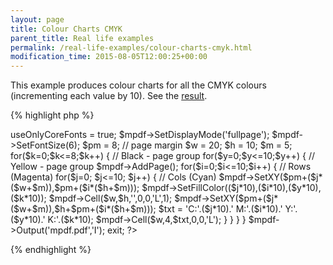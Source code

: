 ```yaml
---
layout: page
title: Colour Charts CMYK
parent_title: Real life examples
permalink: /real-life-examples/colour-charts-cmyk.html
modification_time: 2015-08-05T12:00:25+00:00
---
```




<p>This example produces colour charts for all the CMYK colours (incrementing each value by 10). See the <a href="files/docs/example_colors.pdf">result</a>.</p>

{% highlight php %}
<?php

<?php

include("../mpdf.php");

$mpdf=new mPDF('win-1252','A4-L'); 

$mpdf->useOnlyCoreFonts = true;

$mpdf->SetDisplayMode('fullpage');

$mpdf->SetFontSize(6);

$pm = 8;   // page margin

$w = 20;

$h = 10;

$m = 5;

for($k=0;$k<=8;$k++) {    // Black - page group

 for($y=0;$y<=10;$y++) {    // Yellow - page group

  $mpdf->AddPage();

  for($i=0;$i<=10;$i++) {    // Rows (Magenta)

    for($j=0; $j<=10; $j++) {    // Cols (Cyan)

    $mpdf->SetXY($pm+($j*($w+$m)),$pm+($i*($h+$m)));

    $mpdf->SetFillColor(($j*10),($i*10),($y*10),($k*10));

    $mpdf->Cell($w,$h,'',0,0,'L',1);

    $mpdf->SetXY($pm+($j*($w+$m)),$h+$pm+($i*($h+$m)));

    $txt = 'C:'.($j*10).' M:'.($i*10).' Y:'.($y*10).' K:'.($k*10);

    $mpdf->Cell($w,4,$txt,0,0,'L');

    }

  }

 }

}

$mpdf->Output('mpdf.pdf','I');

exit;

?>
{% endhighlight %}

<p>&nbsp;</p>

